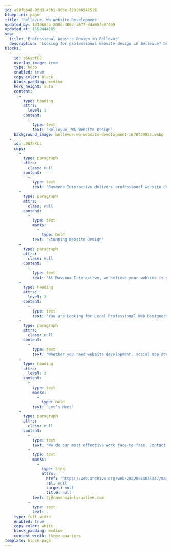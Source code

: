 ```yaml
---
id: a98fb648-03d3-43b1-90be-f20eb0547515
blueprint: page
title: 'Bellevue, Wa Website Development'
updated_by: 1d1068ab-208d-480d-a677-dda65fe0f490
updated_at: 1682444105
seo:
  title: 'Professional Website Design in Bellevue'
  description: 'Looking for professional website design in Bellevue? Get the help you need at an affordable price from experienced professionals.'
blocks:
  -
    id: s6Gyuf0E
    overlay_image: true
    type: hero
    enabled: true
    copy_color: black
    block_padding: medium
    hero_height: auto
    content:
      -
        type: heading
        attrs:
          level: 1
        content:
          -
            type: text
            text: 'Bellevue, WA Website Design'
    background_image: bellevue-wa-website-development-1670439922.webp
  -
    id: L08ZkRLL
    copy:
      -
        type: paragraph
        attrs:
          class: null
        content:
          -
            type: text
            text: 'Ravenna Interactive delivers professional website design services in Bellevue. Look no further than experienced professionals who specialize in complete web solutions at an affordable price. From creating custom designs that match your business’s vision to crafting a user-friendly interface, these knowledgeable experts can provide the help you need.'
      -
        type: paragraph
        attrs:
          class: null
        content:
          -
            type: text
            marks:
              -
                type: bold
            text: 'Stunning Website Design'
      -
        type: paragraph
        attrs:
          class: null
        content:
          -
            type: text
            text: "At Ravenna Interactive, we believe your website is your company's face online. That is why we focus on creating stunning websites that speak directly to your target audience. We know you want your website to look its best, so we go above and beyond to deliver the results you deserve. As your website developer, our focus is on bringing your vision for your website to life."
      -
        type: heading
        attrs:
          level: 2
        content:
          -
            type: text
            text: 'You are Looking for Local Professional Web Designers With Relevant Experience.'
      -
        type: paragraph
        attrs:
          class: null
        content:
          -
            type: text
            text: 'Whether you need website development, social app development, or application development, you can rely on our capable team of professionals. We have what it takes to give your website the edge over your competition while adding measurable value to your bottom line. We look forward to providing the website design, web development, and marketing services you can depend on to take your business to new heights.'
      -
        type: heading
        attrs:
          level: 2
        content:
          -
            type: text
            marks:
              -
                type: bold
            text: 'Let’s Meet'
      -
        type: paragraph
        attrs:
          class: null
        content:
          -
            type: text
            text: "We do our most effective work face-to-face. Contact us to discuss your website needs in Bellevue, WA by calling us at (206) 427-0000 or send an email to\_"
          -
            type: text
            marks:
              -
                type: link
                attrs:
                  href: 'https://web.archive.org/web/20220814035347/mailto:tj@ravennainteractive.com'
                  rel: null
                  target: null
                  title: null
            text: tj@ravennainteractive.com
          -
            type: text
            text: .
    type: full_width
    enabled: true
    copy_color: white
    block_padding: medium
    content_width: three-quarters
template: block-page
---
```

